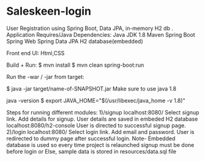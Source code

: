 # Saleskeen-login
User Registration using Spring Boot, Data JPA, in-memory H2 db . Application Requires/Java Dependencies: Java JDK 1.8 Maven Spring Boot Spring Web Spring Data JPA H2 database(embedded)

Front end UI: Html,CSS

Build + Run: $ mvn install $ mvn clean spring-boot:run

Run the -war / -jar from target:

$ java -jar target/name-of-SNAPSHOT.jar Make sure to use java 1.8

java -version $ export JAVA_HOME="$(/usr/libexec/java_home -v 1.8)"

Steps for running different modules: 1)/signup localhost:8080/ Select signup link. Add details for signup. User details are saved in embeded H2 database localhost:8080/h2-console User is directed to successful signup page. 2)/login localhost:8080/ Select login link. Add email and password. User is redirected to dummy page after successful login. Note- Embedded database is used so every time project is relaunched signup must be done before login or Else, sample data is stored in resources/data.sql file
